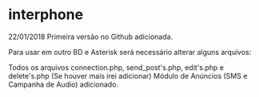 # interphone
22/01/2018
Primeira versão no Github adicionada.

Para usar em outro BD e Asterisk será necessário alterar alguns arquivos:

Todos os arquivos connection.php, send_post's.php, edit's.php e delete's.php (Se houver mais irei adicionar)
Módulo de Anúncios (SMS e Campanha de Audio) adicionado.

